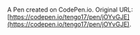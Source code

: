 # 

A Pen created on CodePen.io. Original URL: [https://codepen.io/tengo17/pen/jOYvGJE](https://codepen.io/tengo17/pen/jOYvGJE).


